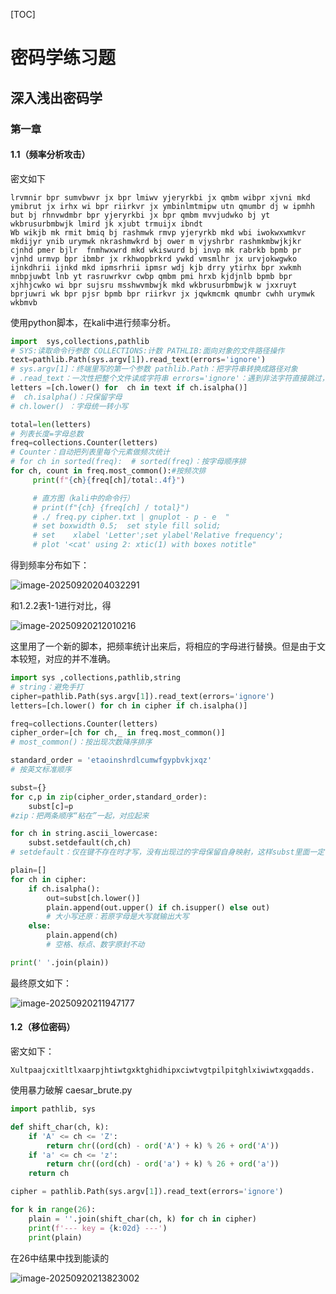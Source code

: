 [TOC]



# 密码学练习题

## 深入浅出密码学

### 第一章

#### 1.1（频率分析攻击）

密文如下

```
lrvmnir bpr sumvbwvr jx bpr lmiwv yjeryrkbi jx qmbm wibpr xjvni mkd ymibrut jx irhx wi bpr riirkvr jx ymbinlmtmipw utn qmumbr dj w ipmhh but bj rhnvwdmbr bpr yjeryrkbi jx bpr qmbm mvvjudwko bj yt wkbrusurbmbwjk lmird jk xjubt trmuijx ibndt
Wb wikjb mk rmit bmiq bj rashmwk rmvp yjeryrkb mkd wbi iwokwxwmkvr mkdijyr ynib urymwk nkrashmwkrd bj ower m vjyshrbr rashmkmbwjkjkr cjnhd pmer bjlr  fnmhwxwrd mkd wkiswurd bj invp mk rabrkb bpmb pr vjnhd urmvp bpr ibmbr jx rkhwopbrkrd ywkd vmsmlhr jx urvjokwgwko ijnkdhrii ijnkd mkd ipmsrhrii ipmsr wdj kjb drry ytirhx bpr xwkmh mnbpjuwbt lnb yt rasruwrkvr cwbp qmbm pmi hrxb kjdjnlb bpmb bpr xjhhjcwko wi bpr sujsru msshwvmbwjk mkd wkbrusurbmbwjk w jxxruyt bprjuwri wk bpr pjsr bpmb bpr riirkvr jx jqwkmcmk qmumbr cwhh urymwk wkbmvb
```

使用python脚本，在kali中进行频率分析。

```python
import  sys,collections,pathlib
# SYS:读取命令行参数 COLLECTIONS:计数 PATHLIB:面向对象的文件路径操作
text=pathlib.Path(sys.argv[1]).read_text(errors='ignore')
# sys.argv[1]：终端里写的第一个参数 pathlib.Path：把字符串转换成路径对象
# .read_text：一次性把整个文件读成字符串 errors='ignore'：遇到非法字符直接跳过，防止编码报错
letters =[ch.lower() for  ch in text if ch.isalpha()]
#  ch.isalpha()：只保留字母
# ch.lower() ：字母统一转小写

total=len(letters)
# 列表长度=字母总数
freq=collections.Counter(letters)
# Counter：自动把列表里每个元素做频次统计
# for ch in sorted(freq):  # sorted(freq)：按字母顺序排
for ch, count in freq.most_common():#按频次排
     print(f"{ch}{freq[ch]/total:.4f}")

     # 直方图（kali中的命令行）
     # print(f"{ch} {freq[ch] / total}")
     # ./ freq.py cipher.txt | gnuplot - p - e  "
     # set boxwidth 0.5;  set style fill solid;
     # set    xlabel 'Letter';set ylabel'Relative frequency';
     # plot '<cat' using 2: xtic(1) with boxes notitle"
```

得到频率分布如下：

![image-20250920204032291](C:\Users\DELL\AppData\Roaming\Typora\typora-user-images\image-20250920204032291.png)

和1.2.2表1-1进行对比，得

![image-20250920212010216](C:\Users\DELL\AppData\Roaming\Typora\typora-user-images\image-20250920212010216.png)

这里用了一个新的脚本，把频率统计出来后，将相应的字母进行替换。但是由于文本较短，对应的并不准确。

```python
import sys ,collections,pathlib,string
# string：避免手打
cipher=pathlib.Path(sys.argv[1]).read_text(errors='ignore')
letters=[ch.lower() for ch in cipher if ch.isalpha()]

freq=collections.Counter(letters)
cipher_order=[ch for ch,_ in freq.most_common()]
# most_common()：按出现次数降序排序

standard_order = 'etaoinshrdlcumwfgypbvkjxqz'
# 按英文标准顺序

subst={}
for c,p in zip(cipher_order,standard_order):
    subst[c]=p
#zip：把两条顺序“粘在”一起，对应起来

for ch in string.ascii_lowercase:
    subst.setdefault(ch,ch)
# setdefault：仅在键不存在时才写，没有出现过的字母保留自身映射，这样subst里面一定包含26个小写字母

plain=[]
for ch in cipher:
    if ch.isalpha():
        out=subst[ch.lower()]
        plain.append(out.upper() if ch.isupper() else out)
        # 大小写还原：若原字母是大写就输出大写
    else:
        plain.append(ch)
        # 空格、标点、数字原封不动

print(' '.join(plain))
```

最终原文如下：

![image-20250920211947177](C:\Users\DELL\AppData\Roaming\Typora\typora-user-images\image-20250920211947177.png)

#### 1.2（移位密码）

密文如下：

```
Xultpaajcxitltlxaarpjhtiwtgxktghidhipxciwtvgtpilpitghlxiwiwtxgqadds.
```

使用暴力破解 caesar_brute.py

```python
import pathlib, sys

def shift_char(ch, k):
    if 'A' <= ch <= 'Z':
        return chr((ord(ch) - ord('A') + k) % 26 + ord('A'))
    if 'a' <= ch <= 'z':
        return chr((ord(ch) - ord('a') + k) % 26 + ord('a'))
    return ch

cipher = pathlib.Path(sys.argv[1]).read_text(errors='ignore')

for k in range(26):
    plain = ''.join(shift_char(ch, k) for ch in cipher)
    print(f'--- key = {k:02d} ---')
    print(plain)
```

在26中结果中找到能读的

![image-20250920213823002](C:\Users\DELL\AppData\Roaming\Typora\typora-user-images\image-20250920213823002.png)